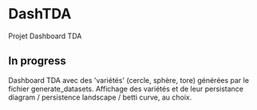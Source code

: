 # DashTDA
Projet Dashboard TDA

## In progress ##

Dashboard TDA avec des 'variétés' (cercle, sphère, tore) générées par le fichier generate_datasets.
Affichage des variétés et de leur persistance diagram / persistence landscape / betti curve, au choix.
